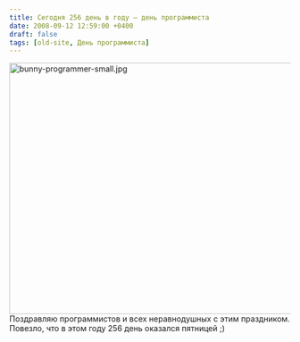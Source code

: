 ```yaml
---
title: Сегодня 256 день в году — день программиста
date: 2008-09-12 12:59:00 +0400
draft: false
tags: [old-site, День программиста]
---
```

<img src="/files/bunny-programmer-small.jpg" width="600" height="450" alt="bunny-programmer-small.jpg" /><br>
Поздравляю программистов и всех неравнодушных с этим праздником. Повезло, что в этом году 256 день оказался пятницей ;)
<!--more-->
